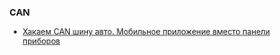 ### CAN
- [Хакаем CAN шину авто. Мобильное приложение вместо панели приборов](https://habr.com/ru/articles/544144/comments/#comment_22748730)
